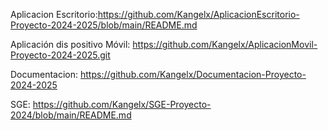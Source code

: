Aplicacion Escritorio:https://github.com/Kangelx/AplicacionEscritorio-Proyecto-2024-2025/blob/main/README.md

Aplicación dis positivo Móvil: https://github.com/Kangelx/AplicacionMovil-Proyecto-2024-2025.git

Documentacion: https://github.com/Kangelx/Documentacion-Proyecto-2024-2025

SGE: https://github.com/Kangelx/SGE-Proyecto-2024/blob/main/README.md
